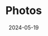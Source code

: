 ---
title: 'Photos'
date: 2024-05-19
type: landing

design:
  # Section spacing
  spacing: '5rem'

sections:
  - block: collection
    id: photos
    content:
      title: Photos
      filters:
        folders:
          - photos
    design:
      view: article-grid
      columns: 2
---